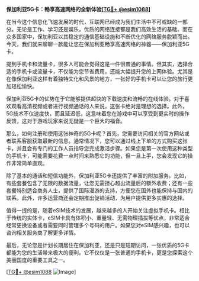 **保加利亚5G卡：畅享高速网络的全新体验[[TG💪+ @esim1088](https://t.me/s/esim1088)]**

在当今这个信息化飞速发展的时代，互联网已经成为我们生活中不可或缺的一部分。无论是工作、学习还是娱乐，优质的网络连接都是我们高效生活的基础。而在众多国家中，保加利亚以其稳定的通信基础设施和不断优化的网络服务脱颖而出。今天，我们就来聊聊一款能让您在保加利亚畅享高速网络的神器——保加利亚5G卡。

提到手机卡和流量卡，很多人可能会觉得这是一件很普通的事情。但其实，选择合适的手机卡或流量卡，不仅能为您节省费用，还能大幅提升您的上网体验。尤其是在像保加利亚这样有着独特文化和风景的地方，一张好的手机卡可以让您的旅行更加轻松愉快。

保加利亚5G卡的优势在于它能够提供超快的下载速度和流畅的在线体验。对于喜欢观看高清视频或者进行视频通话的人来说，这张卡绝对是理想的选择。此外，5G技术不仅速度快，而且延迟低，这意味着您在游戏中可以享受到更实时的操作反馈，这对于游戏玩家来说无疑是一个巨大的福音。

那么，如何注册和使用这张神奇的5G卡呢？首先，您需要访问相关的官方网站或者联系客服获取最新的信息。通常情况下，您可以通过线上下单的方式购买这张卡，并且会有专门的工作人员指导您完成激活步骤。如果您是第一次使用这种类型的手机卡，可能需要花费一点时间来熟悉它的功能，但一旦上手，您会发现它的操作非常简单直观。

除了基本的通话和短信功能外，保加利亚5G卡还提供了丰富的附加服务。比如，有些套餐包含了无限的数据流量，让您无需担心超出流量后的额外收费；还有一些套餐特别适合商务人士，提供了国际漫游的支持，方便您在国外也能保持与国内的联系。此外，许多运营商还会定期推出促销活动，为用户提供更多实惠的选择。

值得一提的是，随着eSIM技术的发展，越来越多的人开始关注虚拟手机卡。相比于传统的实体卡，eSIM卡具有体积小、重量轻、无需物理插拔等优点，非常适合经常更换设备或者需要同时管理多个号码的用户。如果您对eSIM感兴趣，也可以咨询相关服务商了解更多详情。

最后，无论您是计划长期居住在保加利亚，还是只是短期访问，一张优质的5G卡都能为您的生活带来极大的便利。它不仅仅是一张普通的手机卡，更是您探索这个美丽国度的重要工具之一。

[[TG💪+ @esim1088](https://t.me/s/esim1088) ![Image](https://i.postimg.cc/4NQfJmqS/Snipaste-2025-05-13-00-14-12.png)]
